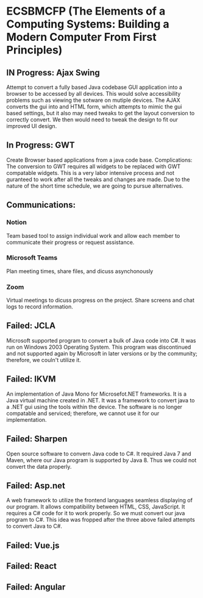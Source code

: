 # ECSBMCFP (The Elements of a Computing Systems: Building a Modern Computer From First Principles)


## IN Progress: Ajax Swing
Attempt to convert a fully based Java codebase GUI application into a browser to be accessed by all devices. This would solve accessibility problems such as viewing the sotware on mutiple devices. The AJAX converts the gui into and HTML form, which attempts to mimic the gui based settings, but it also may need tweaks to get the layout conversion to correctly convert. We then would need to tweak the design to fit our improved UI design.
## In Progress: GWT
Create Browser based applications from a java code base.
Complications: The conversion to GWT requires all widgets to be replaced with GWT compatable widgets. This is a very labor intensive process and not guranteed to work after all the tweaks and changes are made. Due to the nature of the short time schedule, we are going to pursue alternatives.

## Communications:
### Notion
Team based tool to assign individual work and allow each member to communicate their progress or request assistance.

### Microsoft Teams
Plan meeting times, share files, and dicuss asynchonously

### Zoom
Virtual meetings to dicuss progress on the project. Share screens and chat logs to record information.

## Failed: JCLA
Microsoft supported program to convert a bulk of Java code into C#. It was run on Windows 2003 Operating System. This program was discontinued and not supported again by Microsoft in later versions or by the community; therefore, we couln't utilize it.
## Failed: IKVM
An implementation of Java Mono for Microsefot.NET frameworks. It is a Java virtual machine created in .NET. It was a framework to convert java to a .NET gui using the tools within the device. The software is no longer compatable and serviced; therefore, we cannot use it for our implementation.
## Failed: Sharpen
Open source software to convern Java code to C#. It required Java 7 and Maven, where our Java program is supported by Java 8. Thus we could not convert the data properly.
## Failed: Asp.net
A web framework to utilize the frontend languages seamless displaying of our program. It allows compatibility between HTML, CSS, JavaScript. It requires a C# code for it to work properly. So we must convert our java program to C#. This idea was fropped after the three above failed attempts to convert Java to C#.
## Failed: Vue.js
## Failed: React
## Failed: Angular


